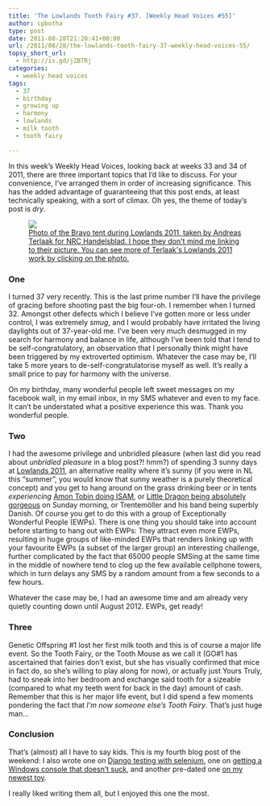 ```yaml
---
title: 'The Lowlands Tooth Fairy #37. [Weekly Head Voices #55]'
author: cpbotha
type: post
date: 2011-08-28T21:20:41+00:00
url: /2011/08/28/the-lowlands-tooth-fairy-37-weekly-head-voices-55/
topsy_short_url:
  - http://is.gd/jZBTRj
categories:
  - weekly head voices
tags:
  - 37
  - birthday
  - growing up
  - harmony
  - lowlands
  - milk tooth
  - tooth fairy

---
```

In this week&#8217;s Weekly Head Voices, looking back at weeks 33 and 34 of 2011, there are three important topics that I&#8217;d like to discuss. For your convenience, I&#8217;ve arranged them in order of increasing significance. This has the added advantage of guaranteeing that this post ends, at least technically speaking, with a sort of climax. Oh yes, the theme of today&#8217;s post is _dry_.

<a href="http://www.nrc.nl/inbeeld/trefwoord/lowlands/">
<figure class="wp-caption alignnone">
<img src="http://www.nrc.nl/inbeeld/files/2011/08/Lowlands_2011_Sfeer_39_Andreas_Terlaak-980x735.jpg" />
<figcaption class="wp-caption-text">Photo of the Bravo tent during Lowlands 2011, taken by Andreas Terlaak for NRC Handelsblad. I hope they don't mind me linking to their picture. You can see more of Terlaak's Lowlands 2011 work by clicking on the photo.</figcaption>
</figure> 
</a>

### One

I turned 37 very recently. This is the last prime number I&#8217;ll have the privilege of gracing before shooting past the big four-oh. I remember when I turned 32. Amongst other defects which I believe I&#8217;ve gotten more or less under control, I was extremely _smug_, and I would probably have irritated the living daylights out of 37-year-old me. I&#8217;ve been very much desmugged in my search for harmony and balance in life, although I&#8217;ve been told that I tend to be self-congratulatory, an observation that I personally think might have been triggered by my extroverted optimism. Whatever the case may be, I&#8217;ll take 5 more years to de-self-congratulatorise myself as well. It&#8217;s really a small price to pay for harmony with the universe.

On my birthday, many wonderful people left sweet messages on my facebook wall, in my email inbox, in my SMS whatever and even to my face. It can&#8217;t be understated what a positive experience this was. Thank you wonderful people.

### Two

I had the awesome privilege and unbridled pleasure (when last did you read about _unbridled pleasure_ in a blog post?! hmm?) of spending 3 sunny days at [Lowlands 2011][2], an alternative reality where it&#8217;s sunny (if you were in NL this &#8220;summer&#8221;, you would know that sunny weather is a purely theoretical concept) and you get to hang around on the grass drinking beer or in tents _experiencing_ <a title="snippets from Amon Tobin's ISAM" href="http://www.youtube.com/watch?v=WWai4UZ0OqI" data-rel="lightbox-video-0">Amon Tobin doing ISAM</a>, or <a title="shuffle a dream by little dragon" href="http://www.youtube.com/watch?v=_y81nowQ_MU" data-rel="lightbox-video-1">Little Dragon being absolutely gorgeous</a> on Sunday morning, or Trentemöller and his band being superbly Danish. Of course you get to do this with a group of Exceptionally Wonderful People (EWPs). There is one thing you should take into account before starting to hang out with EWPs: They attract even more EWPs, resulting in huge groups of like-minded EWPs that renders linking up with your favourite EWPs (a subset of the larger group) an interesting challenge, further complicated by the fact that 65000 people SMSing at the same time in the middle of nowhere tend to clog up the few available cellphone towers, which in turn delays any SMS by a random amount from a few seconds to a few hours.

Whatever the case may be, I had an awesome time and am already very quietly counting down until August 2012. EWPs, get ready!

### Three

Genetic Offspring #1 lost her first milk tooth and this is of course a major life event. So the Tooth Fairy, or the Tooth Mouse as we call it (GO#1 has ascertained that fairies don&#8217;t exist, but she has visually confirmed that mice in fact do, so she&#8217;s willing to play along for now), or actually just Yours Truly, had to sneak into her bedroom and exchange said tooth for a sizeable (compared to what my teeth went for back in the day) amount of cash. Remember that this is her major life event, but I did spend a few moments pondering the fact that _I&#8217;m now someone else&#8217;s Tooth Fairy_. That&#8217;s just huge man&#8230;

### Conclusion

That&#8217;s (almost) all I have to say kids. This is my fourth blog post of
the weekend: I also wrote one on [Django testing with selenium][3], one on
[getting a Windows console that doesn&#8217;t suck][4], and another pre-dated
one [on my newest toy][5].

I really liked writing them all, but I enjoyed this one the most.

 [1]: http://www.nrc.nl/inbeeld/trefwoord/lowlands/
 [2]: http://lowlands.vpro.nl/2011/ "vpro lowlands 2011 site"
 [3]: http://blog.timescapers.com/2011/08/27/django-nose-selenium-a-concise-tutorial/ "timescapers blog post on django testing with selenium"
 [4]: http://vxlabs.com/2011/08/28/a-windows-console-that-does-not-suck/ "vxlabs on a windows console that doesn't suck"
 [5]: http://cpbotha.net/2011/08/16/new-samsung-np300v3a-laptop-is-welcomed-into-the-family/ "samsung np300v3a post"
